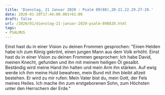 ```yaml
---
title: 'Dienstag, 21 Januar 2020 : Psalm 89(88),20-21.22.29.27-28.'
date: 2020-01-20T17:44:00.001+01:00
draft: false
url: /2020/01/dienstag-21-januar-2020-psalm-898820.html
tags: 
- PSALMUS
---
```


Einst hast du in einer Vision zu deinen Frommen gesprochen: "Einen Helden habe ich zum König gekrönt, einen jungen Mann aus dem Volk erhöht. Einst hast du in einer Vision zu deinen Frommen gesprochen: Ich habe David, meinen Knecht, gefunden und ihn mit meinem heiligen Öl gesalbt. Beständig wird meine Hand ihn halten und mein Arm ihn stärken. Auf ewig werde ich ihm meine Huld bewahren, mein Bund mit ihm bleibt allzeit bestehen. Er wird zu mir rufen: Mein Vater bist du, mein Gott, der Fels meines Heiles. Ich mache ihn zum erstgeborenen Sohn, zum Höchsten unter den Herrschern der Erde."